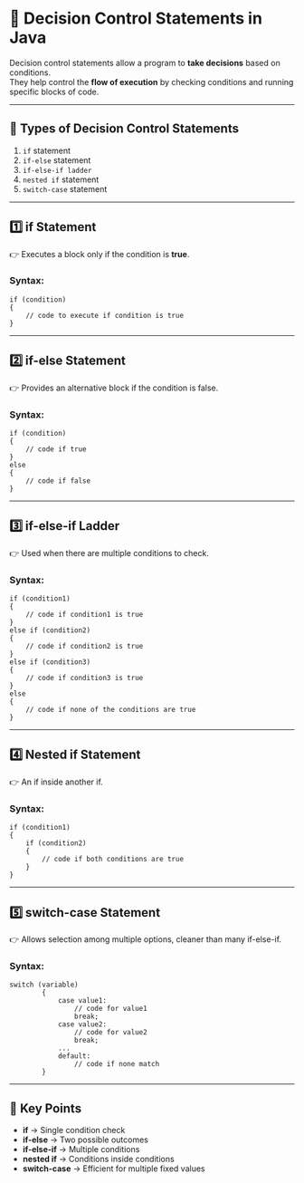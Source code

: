 # 🚦 Decision Control Statements in Java

Decision control statements allow a program to **take decisions** based on conditions.  
They help control the **flow of execution** by checking conditions and running specific blocks of code.

---

## 📌 Types of Decision Control Statements

1. `if` statement
2. `if-else` statement
3. `if-else-if ladder`
4. `nested if` statement
5. `switch-case` statement

---

## 1️⃣ if Statement

👉 Executes a block only if the condition is **true**.

### Syntax:
```text
if (condition)
{
    // code to execute if condition is true
}
```

---

## 2️⃣ if-else Statement

👉 Provides an alternative block if the condition is false.

### Syntax:
```text
if (condition)
{
    // code if true
}
else
{
    // code if false
}
```

---

## 3️⃣ if-else-if Ladder

👉 Used when there are multiple conditions to check.

### Syntax:
```text
if (condition1)
{
    // code if condition1 is true
} 
else if (condition2)
{
    // code if condition2 is true
}
else if (condition3)
{
    // code if condition3 is true
}
else
{
    // code if none of the conditions are true
}
```

---

## 4️⃣ Nested if Statement

👉 An if inside another if.

### Syntax:
```text
if (condition1)
{
    if (condition2)
    {
        // code if both conditions are true
    }
}
```

---

## 5️⃣ switch-case Statement

👉 Allows selection among multiple options, cleaner than many if-else-if.

### Syntax:
```text
switch (variable)
        {
            case value1:
                // code for value1
                break;
            case value2:
                // code for value2
                break;
            ...
            default:
                // code if none match
        }

```

---

## 🎯 Key Points

- **if** → Single condition check
- **if-else** → Two possible outcomes
- **if-else-if** → Multiple conditions
- **nested if** → Conditions inside conditions
- **switch-case** → Efficient for multiple fixed values
